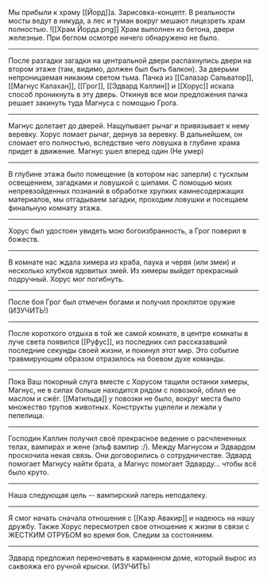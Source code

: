 Мы прибыли к храму [[Йорд]]а. Зарисовка-концепт. В реальности мосты ведут в никуда, а лес и туман вокруг мешают лицезреть храм полностью.
![[Храм Йорда.png]]
Храм выполнен из бетона, двери железные. При беглом осмотре ничего обнаружено не было.
___
После разгадки загадки на центральной двери распахнулись двери на втором этаже (там, видимо, должен был быть балкон). За дверьми непроницаемая никаким светом тьма.
Пачка из [[Салазар Сальватор]], [[Магнус Калахан]], [[Грог]], [[Эдвард Каллин]] и [[Хорус]] искала способ проникнуть в эту дверь. Откинув все мои предложения пачка решает закинуть туда Магнуса с помощью Грога. 
___ 
Магнус долетает до дверей.
Нащупывает рычаг и привязывает к нему веревку.
Хорус ломает рычаг, дернув за веревку. 
В дальнейшем, он сломает его полностью, вследствие чего ловушка в глубине храма придет в движение.
Магнус ушел вперед один (Не умер)
___
В глубине этажа было помещение (в котором нас заперли) с тусклым освещением, загадками и ловушкой с шипами. 
С помощью моих непревзойденных познаний в обработке хрупких камнесодержащих материалов, мы отгадываем загадки, проходим ловушки и посещаем финальную комнату этажа.
___
Хорус был удостоен увидеть мою богоизбранность, а Грог поверил в божеств.
___
В комнате нас ждала химера из краба, паука и червя (или змеи) и несколько клубков ядовитых змей. Из химеры выйдет прекрасный подручный.
Хорус мог погибнуть.
___
После боя Грог был отмечен богами и получил проклятое оружие (ИЗУЧИТЬ!)
___
После короткого отдыха в той же самой комнате, в центре комнаты в луче света появился [[Руфус]], из последних сил рассказавший последние секунды своей жизни, и покинул этот мир. Это событие травмирующим образом отразилось на боевом духе команды.
___
Пока Ваш покорный слуга вместе с Хорусом тащили останки химеры, Магнус, не в силах больше находится рядом с повозкой, облил ее маслом и сжёг. [[Матильда]] у повозки не было, вокруг места было множество трупов животных. Конструкты уцелели и лежали у пепелища.
___
Господин Каллин получил своё прекрасное ведение о расчлененных телах, вампирах и жене (эльф вампир :/). Между Магнусом и Эдвардом проскочила некая связь. Они договорились о сотрудничестве. Эдвард помогает Магнусу найти брата, а Магнус помогает Эдварду... чтобы всё было круто.
___
Наша следующая цель -- вампирский лагерь неподалеку.
___
Я смог начать сначала отношения с [[Каэр Авакир]] и надеюсь на нашу дружбу.
Также Хорус пересмотрел свое отношение к жизни в связи с ЖЕСТКИМ ОТРУБОМ во время боя. Следим за состоянием.
___
Эдвард предложил переночевать в карманном доме, который вырос из саквояжа его ручной крыски. (ИЗУЧИТЬ)

